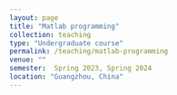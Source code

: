 ```yaml
---
layout: page
title: "Matlab programming"
collection: teaching
type: "Undergraduate course"
permalink: /teaching/matlab-programming
venue: ""
semester:  Spring 2023, Spring 2024
location: "Guangzhou, China"
---
```


